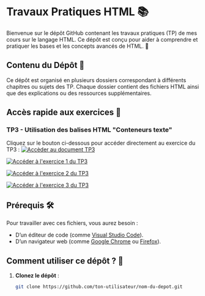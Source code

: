 # Travaux Pratiques HTML 📚

Bienvenue sur le dépôt GitHub contenant les travaux pratiques (TP) de mes cours sur le langage HTML. Ce dépôt est conçu pour aider à comprendre et pratiquer les bases et les concepts avancés de HTML. 🚀

## Contenu du Dépôt 📂

Ce dépôt est organisé en plusieurs dossiers correspondant à différents chapitres ou sujets des TP. Chaque dossier contient des fichiers HTML ainsi que des explications ou des ressources supplémentaires.


## Accès rapide aux exercices 🚀

### TP3 - Utilisation des balises HTML "Conteneurs texte"
Cliquez sur le bouton ci-dessous pour accéder directement au exercice du TP3 :
[![Accèder au document TP3](https://img.shields.io/badge/TP3-HTML_CSS-blue?style=for-the-badge
)](./TP3/TP3-HTML-CSS.pdf)

[![Accéder à l'exercice 1 du TP3](https://img.shields.io/badge/Exercice_1-TP3-blue?style=for-the-badge)](./TP3/exercice1_tp3/exercice1_tp3.html)

[![Accéder à l'exercice 2 du TP3](https://img.shields.io/badge/Exercice_2-TP3-blue?style=for-the-badge)](./TP3/exercice2_tp3.html)

[![Accéder à l'exercice 3 du TP3](https://img.shields.io/badge/Exercice_3-TP3-blue?style=for-the-badge)](./TP3/exercice3_tp3/cv.html)

## Prérequis 🛠️

Pour travailler avec ces fichiers, vous aurez besoin :
- D’un éditeur de code (comme [Visual Studio Code](https://code.visualstudio.com/)).
- D’un navigateur web (comme [Google Chrome](https://www.google.com/chrome/) ou [Firefox](https://www.mozilla.org/fr/firefox/)).

## Comment utiliser ce dépôt ? 🤔

1. **Clonez le dépôt** :
   ```bash
   git clone https://github.com/ton-utilisateur/nom-du-depot.git
